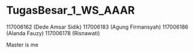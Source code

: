 TugasBesar_1_WS_AAAR
====================
117006162 (Dede Amsar Sidik)
117006183 (Agung Firmansyah)
117006186 (Alanda Fauzy)
117006178 (Risnawati)

Master is me
